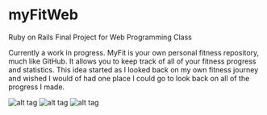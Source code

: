 # myFitWeb
Ruby on Rails Final Project for Web Programming Class

Currently a work in progress. MyFit is your own personal fitness repository, much like GitHub. It allows you to keep track of all of your fitness progress and statistics. This idea started as I looked back on my own fitness journey and wished I would of had one place I could go to look back on all of the progress I made.

![alt tag](https://raw.github.com/mmessa/myFitWeb/myFitWeb/public/images/screenshots/screen_capture.png)
![alt tag](https://raw.github.com/mmessa/myFitWeb/myFitWeb/public/images/screenshots/.png)
![alt tag](https://raw.github.com/mmessa/myFitWeb/myFitWeb/public/images/screenshots/screen_capture3.png)
